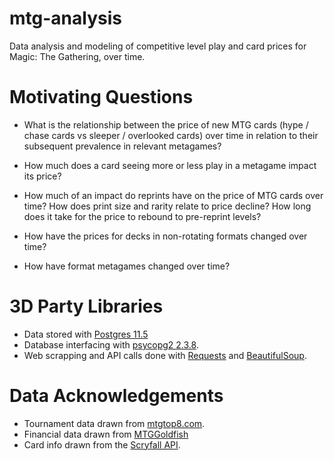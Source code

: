 # mtg-analysis
Data analysis and modeling of competitive level play and card prices for Magic: The Gathering, over time.

# Motivating Questions

* What is the relationship between the price of new MTG cards (hype / chase cards vs sleeper / overlooked cards) over 
time in relation to their subsequent prevalence in relevant metagames?

* How much does a card seeing more or less play in a metagame impact its price? 

* How much of an impact do reprints have on the price of MTG cards over time? How does print size and rarity relate to 
price decline?  How long does it take for the price to rebound to pre-reprint levels?

* How have the prices for decks in non-rotating formats changed over time?

* How have format metagames changed over time?

# 3D Party Libraries
* Data stored with [Postgres 11.5](https://www.postgresql.org/)
* Database interfacing with [psycopg2 2.3.8](https://pypi.org/project/psycopg2/).
* Web scrapping and API calls done with [Requests](https://2.python-requests.org/en/master/) and [BeautifulSoup](https://www.crummy.com/software/BeautifulSoup/).

# Data Acknowledgements
* Tournament data drawn from [mtgtop8.com](mtgtop8.com).
* Financial data drawn from [MTGGoldfish](mtggoldfish.com)
* Card info drawn from the [Scryfall API](https://scryfall.com/docs/api).
